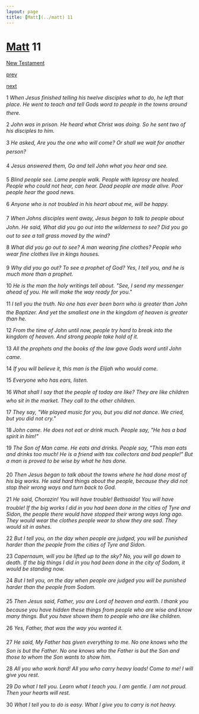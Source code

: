 ```yaml
---
layout: page
title: [Matt](../matt) 11
---
```


# [Matt](../matt) 11

[New Testament](/new-testament)


[prev](matt-10.html)


[next](matt-12.html)

1 _When Jesus finished telling his twelve disciples what to do, he left that place. He went to teach and tell Gods word to people in the towns around there._

2 _John was in prison. He heard what Christ was doing. So he sent two of his disciples to him._

3 _He asked, Are you the one who will come? Or shall we wait for another person?_

4 _Jesus answered them, Go and tell John what you hear and see._

5 _Blind people see. Lame people walk. People with leprosy are healed. People who could not hear, can hear. Dead people are made alive. Poor people hear the good news._

6 _Anyone who is not troubled in his heart about me, will be happy._

7 _When Johns disciples went away, Jesus began to talk to people about John. He said,  What did you go out into the wilderness to see? Did you go out to see a tall grass moved by the wind?_

8 _What did you go out to see? A man wearing fine clothes? People who wear fine clothes live in kings houses._

9 _Why did you go out? To see a prophet of God? Yes, I tell you, and he is much more than a prophet._

10 _He is the man the holy writings tell about. "See, I send my messenger ahead of you. He will make the way ready for you."_

11 _I tell you the truth. No one has ever been born who is greater than John the Baptizer.  And yet the smallest one in the kingdom of heaven is greater than he._

12 _From the time of John until now, people try hard to break into the kingdom of heaven.  And strong people take hold of it._

13 _All the prophets and the books of the law gave Gods word until John came._

14 _If you will believe it, this man is the Elijah who would come._

15 _Everyone who has ears, listen._

16 _What shall I say that the people of today are like? They are like children who sit in the market. They call to the other children._

17 _They say, "We played music for you, but you did not dance. We cried, but you did not cry."_

18 _John came. He does not eat or drink much. People say, "He has a bad spirit in him!"_

19 _The Son of Man came. He eats and drinks. People say, "This man eats and drinks too much! He is a friend with tax collectors and bad people!" But a man is proved to be wise by what he has done._

20 _Then Jesus began to talk about the towns where he had done most of his big works. He said hard things about the people, because they did not stop their wrong ways and turn back to God._

21 _He said, Chorazin! You will have trouble! Bethsaida! You will have trouble! If the big works I did in you had been done in the cities of Tyre and Sidon, the people there would have stopped their wrong ways long ago. They would wear the clothes people wear to show they are sad. They would sit in ashes._

22 _But I tell you, on the day when people are judged, you will be punished harder than the people from the cities of Tyre and Sidon._

23 _Capernaum, will you be lifted up to the sky? No, you will go down to death. If the big things I did in you had been done in the city of Sodom, it would be standing now._

24 _But I tell you, on the day when people are judged you will be punished harder than the people from Sodom._

25 _Then Jesus said, Father, you are Lord of heaven and earth. I thank you because you have hidden these things from people who are wise and know many things. But you have shown them to people who are like children._

26 _Yes, Father, that was the way you wanted it._

27 _He said, My Father has given everything to me. No one knows who the Son is but the Father. No one knows who the Father is but the Son and those to whom the Son wants to show him._

28 _All you who work hard! All you who carry heavy loads! Come to me! I will give you rest._

29 _Do what I tell you. Learn what I teach you. I am gentle. I am not proud. Then your hearts will rest._

30 _What I tell you to do is easy. What I give you to carry is not heavy._

